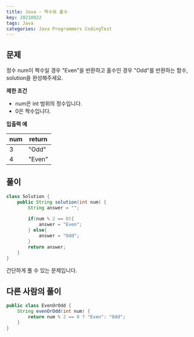 ```yaml
---
title: Java - 짝수와 홀수
key: 20210922
tags: Java
categories: Java Programmers CodingTest
---
```


## 문제

정수 num이 짝수일 경우 "Even"을 반환하고 홀수인 경우 "Odd"를 반환하는 함수, solution을 완성해주세요.  

**제한 조건**  

* num은 int 범위의 정수입니다.  
* 0은 짝수입니다.  

**입출력 예**  

|num|return|
|--|--|
|3|"Odd"|
|4|"Even"|

## 풀이
~~~java
class Solution {
    public String solution(int num) {
        String answer = "";
        
        if(num % 2 == 0){
            answer = "Even";
        } else{
            answer = "Odd";
        }        
        return answer;
    }
}
~~~ 

간단하게 풀 수 있는 문제입니다.  

## 다른 사람의 풀이
~~~java
public class EvenOrOdd {
    String evenOrOdd(int num) {
        return num % 2 == 0 ? "Even": "Odd";
    }
}
~~~
